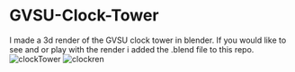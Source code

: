 # GVSU-Clock-Tower
I made a 3d render of the GVSU clock tower in blender. If you would like to see and or play with the render i added the .blend file to this repo.
![clockTower](https://user-images.githubusercontent.com/97547504/233847606-0788f6b1-9b2c-45a5-934c-2efe8e852f3d.png)
![clockren](https://user-images.githubusercontent.com/97547504/233847613-4a749fb5-6edf-4dbe-827f-b4199e0d7ca6.png)
